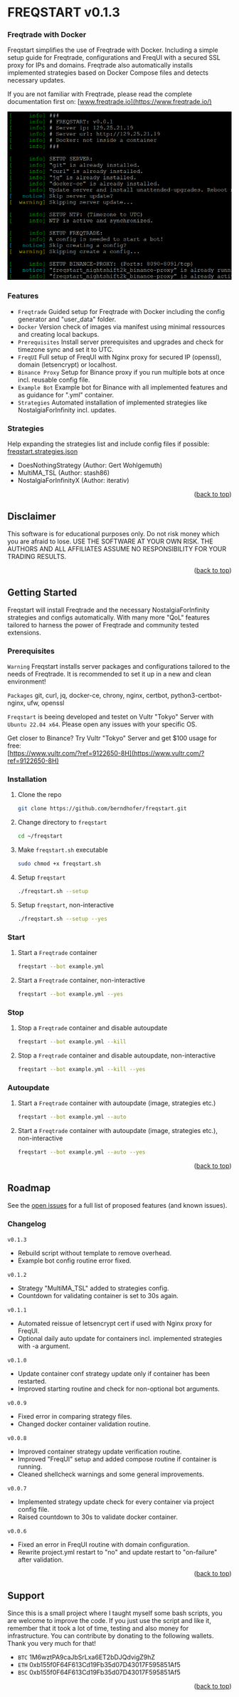 <div id="top"></div>

<!-- FREQSTART -->
# FREQSTART v0.1.3

### Freqtrade with Docker

Freqstart simplifies the use of Freqtrade with Docker. Including a simple setup guide for Freqtrade,
configurations and FreqUI with a secured SSL proxy for IPs and domains. Freqtrade also automatically
installs implemented strategies based on Docker Compose files and detects necessary updates.

If you are not familiar with Freqtrade, please read the complete documentation first on: [www.freqtrade.io](https://www.freqtrade.io/)

![Freqstart Screen Shot][product-screenshot]

### Features

* `Freqtrade` Guided setup for Freqtrade with Docker including the config generator and "user_data" folder.
* `Docker` Version check of images via manifest using minimal ressources and creating local backups.
* `Prerequisites` Install server prerequisites and upgrades and check for timezone sync and set it to UTC.
* `FreqUI` Full setup of FreqUI with Nginx proxy for secured IP (openssl), domain (letsencrypt) or localhost.
* `Binance Proxy` Setup for Binance proxy if you run multiple bots at once incl. reusable config file.
* `Example Bot` Example bot for Binance with all implemented features and as guidance for ".yml" container.
* `Strategies` Automated installation of implemented strategies like NostalgiaForInfinity incl. updates.

### Strategies

Help expanding the strategies list and include config files if possible: [freqstart.strategies.json](https://github.com/berndhofer/freqstart/blob/develop/freqstart.strategies.json)

* DoesNothingStrategy (Author: Gert Wohlgemuth)
* MultiMA_TSL (Author: stash86)
* NostalgiaForInfinityX (Author: iterativ)

<p align="right">(<a href="#top">back to top</a>)</p>

<!-- DISCLAIMER -->
## Disclaimer
 
This software is for educational purposes only. Do not risk money which you are afraid to lose. USE THE SOFTWARE AT YOUR OWN RISK. THE AUTHORS AND ALL AFFILIATES ASSUME NO RESPONSIBILITY FOR YOUR TRADING RESULTS.

<p align="right">(<a href="#top">back to top</a>)</p>

<!-- GETTING STARTED -->
## Getting Started

Freqstart will install Freqtrade and the necessary NostalgiaForInfinity strategies and configs automatically.
With many more "QoL" features tailored to harness the power of Freqtrade and community tested extensions.

### Prerequisites

`Warning` Freqstart installs server packages and configurations tailored to the needs of Freqtrade. It is recommended to set it up in a new and clean environment!

`Packages` git, curl, jq, docker-ce, chrony, nginx, certbot, python3-certbot-nginx, ufw, openssl

`Freqstart` is beeing developed and testet on Vultr "Tokyo" Server with `Ubuntu 22.04 x64`. Please open any issues with your specific OS.

Get closer to Binance? Try Vultr "Tokyo" Server and get $100 usage for free:<br/>
[https://www.vultr.com/?ref=9122650-8H](https://www.vultr.com/?ref=9122650-8H)

### Installation

1. Clone the repo
   ```sh
   git clone https://github.com/berndhofer/freqstart.git
   ```
2. Change directory to `freqstart`
   ```sh
   cd ~/freqstart
   ```
3. Make `freqstart.sh` executable
   ```sh
   sudo chmod +x freqstart.sh
   ```
4. Setup `freqstart`
   ```sh
   ./freqstart.sh --setup
   ```
5. Setup `freqstart`, non-interactive
   ```sh
   ./freqstart.sh --setup --yes
   ```

### Start

1. Start a `Freqtrade` container
   ```sh
   freqstart --bot example.yml
   ```
2. Start a `Freqtrade` container, non-interactive
   ```sh
   freqstart --bot example.yml --yes
   ```

### Stop

1. Stop a `Freqtrade` container and disable autoupdate
   ```sh
   freqstart --bot example.yml --kill
   ```
2. Stop a `Freqtrade` container and disable autoupdate, non-interactive 
   ```sh
   freqstart --bot example.yml --kill --yes
   ```

### Autoupdate

1. Start a `Freqtrade` container with autoupdate (image, strategies etc.)
   ```sh
   freqstart --bot example.yml --auto
   ```
2. Start a `Freqtrade` container with autoupdate (image, strategies etc.), non-interactive
   ```sh
   freqstart --bot example.yml --auto --yes
   ```

<p align="right">(<a href="#top">back to top</a>)</p>

<!-- ROADMAP -->
## Roadmap

See the [open issues](https://github.com/berndhofer/freqstart/issues) for a full list of proposed features (and known issues).

### Changelog

`v0.1.3`
* Rebuild script without template to remove overhead.
* Example bot config routine error fixed.

`v0.1.2`
* Strategy "MultiMA_TSL" added to strategies config.
* Countdown for validating container is set to 30s again.

`v0.1.1`
* Automated reissue of letsencrypt cert if used with Nginx proxy for FreqUI.
* Optional daily auto update for containers incl. implemented strategies with -a argument.

`v0.1.0`
* Update container conf strategy update only if container has been restarted.
* Improved starting routine and check for non-optional bot arguments.

`v0.0.9`
* Fixed error in comparing strategy files.
* Changed docker container validation routine.

`v0.0.8`
* Improved container strategy update verification routine.
* Improved "FreqUI" setup and added compose routine if container is running.
* Cleaned shellcheck warnings and some general improvements.

`v0.0.7`
* Implemented strategy update check for every container via project config file.
* Raised countdown to 30s to validate docker container.

`v0.0.6`
* Fixed an error in FreqUI routine with domain configuration.
* Rewrite project.yml restart to "no" and update restart to "on-failure" after validation.

<p align="right">(<a href="#top">back to top</a>)</p>

<!-- SUPPORT -->
## Support

Since this is a small project where I taught myself some bash scripts, you are welcome to improve the code. If you just use the script and like it, remember that it took a lot of time, testing and also money for infrastructure. You can contribute by donating to the following wallets. Thank you very much for that!

* `BTC` 1M6wztPA9caJbSrLxa6ET2bDJQdvigZ9hZ
* `ETH` 0xb155f0F64F613Cd19Fb35d07D43017F595851Af5
* `BSC` 0xb155f0F64F613Cd19Fb35d07D43017F595851Af5

<p align="right">(<a href="#top">back to top</a>)</p>

<!-- MARKDOWN LINKS & IMAGES -->
<!-- https://www.markdownguide.org/basic-syntax/#reference-style-links -->
[product-screenshot]: images/screenshot.png